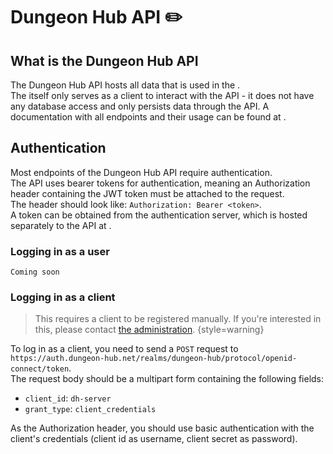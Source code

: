 # Dungeon Hub API ✏️

## What is the Dungeon Hub API

The Dungeon Hub API hosts all data that is used in the [](Dungeon-Hub-Bot.md). \
The [](Dungeon-Hub-Bot.md) itself only serves as a client to interact with the API - it does not have any database
access and only persists data through the API.
A documentation with all endpoints and their usage can be found at [](https://api.dungeon-hub.net/).

## Authentication

Most endpoints of the Dungeon Hub API require authentication. \
The API uses bearer tokens for authentication, meaning an Authorization header containing the JWT token must be attached
to the request. \
The header should look like: `Authorization: Bearer <token>`. \
A token can be obtained from the authentication server, which is hosted separately to the API
at [](https://auth.dungeon-hub.net/).

### Logging in as a user

`Coming soon`

### Logging in as a client

> This requires a client to be registered manually. If you're interested in this, please
> contact [the administration](mailto:admin@dungeon-hub.net).
> {style=warning}

To log in as a client, you need to send a `POST` request to
`https://auth.dungeon-hub.net/realms/dungeon-hub/protocol/openid-connect/token`. \
The request body should be a multipart form containing the following fields:

- `client_id`: `dh-server`
- `grant_type`: `client_credentials`

As the Authorization header, you should use basic authentication with the client's credentials (client id as username,
client secret as password).

